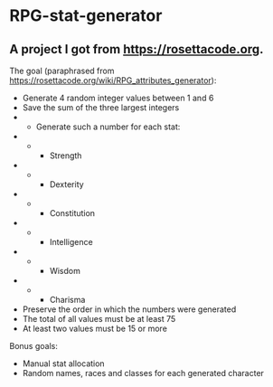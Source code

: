 # RPG-stat-generator


A project I got from https://rosettacode.org.
----------
The goal (paraphrased from https://rosettacode.org/wiki/RPG_attributes_generator):

 - Generate 4 random integer values between 1 and 6
 - Save the sum of the three largest integers
 - - Generate such a number for each stat:
 - - - Strength
 - - - Dexterity
 - - - Constitution
 - - - Intelligence
 - - - Wisdom
 - - - Charisma
 - Preserve the order in which the numbers were generated
 - The total of all values must be at least 75
 - At least two values must be 15 or more

Bonus goals:

 - Manual stat allocation
 - Random names, races and classes for each generated character
